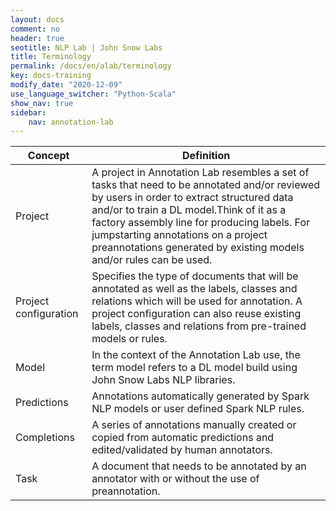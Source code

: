 ```yaml
---
layout: docs
comment: no
header: true
seotitle: NLP Lab | John Snow Labs
title: Terminology
permalink: /docs/en/alab/terminology
key: docs-training
modify_date: "2020-12-09"
use_language_switcher: "Python-Scala"
show_nav: true
sidebar:
    nav: annotation-lab
---
```


| Concept                 | Definition                                                                                                                                                                                                                                                                                                                                                      |
|-------------------------|-----------------------------------------------------------------------------------------------------------------------------------------------------------------------------------------------------------------------------------------------------------------------------------------------------------------------------------------------------------------|
| Project                 | A project in Annotation Lab   resembles a set of tasks  that need to   be annotated and/or reviewed by users in order to extract structured data   and/or to train a DL model.Think of it as a factory assembly line for producing   labels. For jumpstarting annotations on a project preannotations generated by   existing models and/or rules can be used.  |
| Project   configuration | Specifies the type of documents   that will be annotated as well as the labels, classes and relations which   will be used for annotation. A project configuration can also reuse existing   labels, classes and relations from pre-trained models or rules.                                                                                                    |
| Model                   | In the context of the Annotation   Lab use, the term model refers to a DL model build using John Snow Labs NLP   libraries.                                                                                                                                                                                                                                     |
| Predictions             | Annotations automatically   generated by Spark NLP models or user defined Spark NLP rules.                                                                                                                                                                                                                                                                      |
| Completions             | A series of annotations manually   created or copied from automatic predictions and edited/validated by human   annotators.                                                                                                                                                                                                                                     |
| Task                    | A document that needs to be   annotated by an annotator with or without the use of preannotation.                                                                                                                                                                                                                                                               |